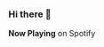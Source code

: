 ### Hi there 👋

<!--
**kbmsg/kbmsg** is a ✨ _special_ ✨ repository because its `README.md` (this file) appears on your GitHub profile.

Here are some ideas to get you started:

- 🔭 I’m currently working on ...
- 🌱 I’m currently learning ...
- 👯 I’m looking to collaborate on ...
- 🤔 I’m looking for help with ...
- 💬 Ask me about ...
- 📫 How to reach me: ...
- 😄 Pronouns: ...
- ⚡ Fun fact: ...
-->

**Now Playing** on Spotify
<a href="https://open.spotify.com/playlist/0sAAPUVuETkMk94aFqrMls">
</a>
